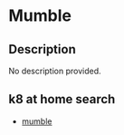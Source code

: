 # Mumble

## Description

No description provided.

## k8 at home search

- [mumble](https://nanne.dev/k8s-at-home-search/#/mumble)
